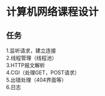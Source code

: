 # 计算机网络课程设计
## 任务
  1.监听请求，建立连接   
  2.线程管理（线程池）  
  3.HTTP报文解析  
  4.CGI（处理GET，POST请求）  
  5.出错处理（404界面等）  
  6.日志  

